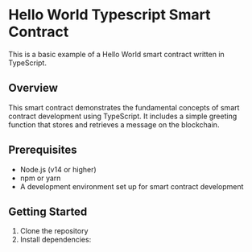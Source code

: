 # Hello World Typescript Smart Contract

This is a basic example of a Hello World smart contract written in TypeScript.

## Overview

This smart contract demonstrates the fundamental concepts of smart contract development using TypeScript. It includes a simple greeting function that stores and retrieves a message on the blockchain.

## Prerequisites

- Node.js (v14 or higher)
- npm or yarn
- A development environment set up for smart contract development

## Getting Started

1. Clone the repository
2. Install dependencies: